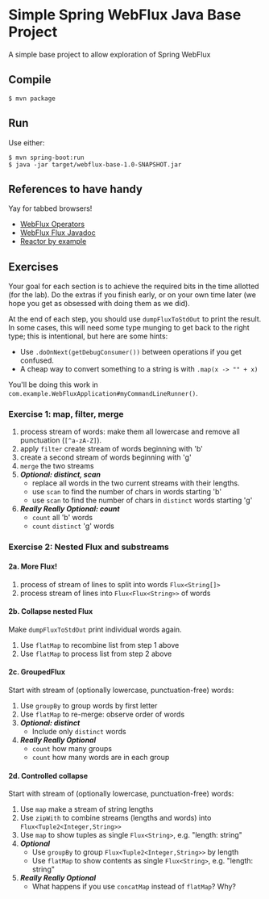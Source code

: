 # Simple Spring WebFlux Java Base Project

A simple base project to allow exploration of Spring WebFlux

## Compile

```console
$ mvn package
```

## Run

Use either:

```console
$ mvn spring-boot:run
$ java -jar target/webflux-base-1.0-SNAPSHOT.jar
```

## References to have handy

Yay for tabbed browsers!

* [WebFlux Operators](http://projectreactor.io/docs/core/release/reference/index.html#which-operator)
* [WebFlux Flux Javadoc](https://projectreactor.io/docs/core/release/api/reactor/core/publisher/Flux.html)
* [Reactor by example](https://www.infoq.com/articles/reactor-by-example)

## Exercises

Your goal for each section is to achieve the required bits in the time allotted (for the lab). Do the extras if you finish early, or on your own time later (we hope you get as obsessed with doing them as we did).

At the end of each step, you should use `dumpFluxToStdOut` to print the result. In some cases, this will need some type munging to get back to the right type; this is intentional, but here are some hints:

* Use `.doOnNext(getDebugConsumer())` between operations if you get confused.
* A cheap way to convert something to a string is with `.map(x -> "" + x)`

You'll be doing this work in `com.example.WebFluxApplication#myCommandLineRunner()`.

### Exercise 1: map, filter, merge

1. process stream of words: make them all lowercase and remove all punctuation (`[^a-zA-Z]`).
2. apply `filter` create stream of words beginning with 'b'
3. create a second stream of words beginning with 'g'
4. `merge` the two streams
5. ***Optional: distinct, scan***
    * replace all words in the two current streams with their lengths.
    * use `scan` to find the number of chars in words starting 'b'
    * use `scan` to find the number of chars in `distinct` words starting 'g'
6. ***Really Really Optional: count***
    * `count` all 'b' words
    * `count` `distinct` 'g' words

### Exercise 2: Nested Flux and substreams

#### 2a. More Flux!

1. process of stream of lines to split into words `Flux<String[]>`
2. process stream of lines into `Flux<Flux<String>>` of words

#### 2b. Collapse nested Flux

Make `dumpFluxToStdOut` print individual words again.

1. Use `flatMap` to recombine list from step 1 above
2. Use `flatMap` to process list from step 2 above

#### 2c. GroupedFlux

Start with stream of (optionally lowercase, punctuation-free) words:

1. Use `groupBy` to group words by first letter
2. Use `flatMap` to re-merge: observe order of words
3. ***Optional: distinct***
    * Include only `distinct` words
4. ***Really Really Optional***
    * `count` how many groups
    * `count` how many words are in each group

#### 2d. Controlled collapse

Start with stream of (optionally lowercase, punctuation-free) words:

1. Use `map` make a stream of string lengths
2. Use `zipWith` to combine streams (lengths and words) into `Flux<Tuple2<Integer,String>>`
3. Use `map` to show tuples as single `Flux<String>`, e.g. "length: string"
4. ***Optional***
    * Use `groupBy` to group `Flux<Tuple2<Integer,String>>` by length
    * Use `flatMap` to show contents as single `Flux<String>`, e.g. "length: string"
5. ***Really Really Optional***
    * What happens if you use `concatMap` instead of `flatMap`? Why?
